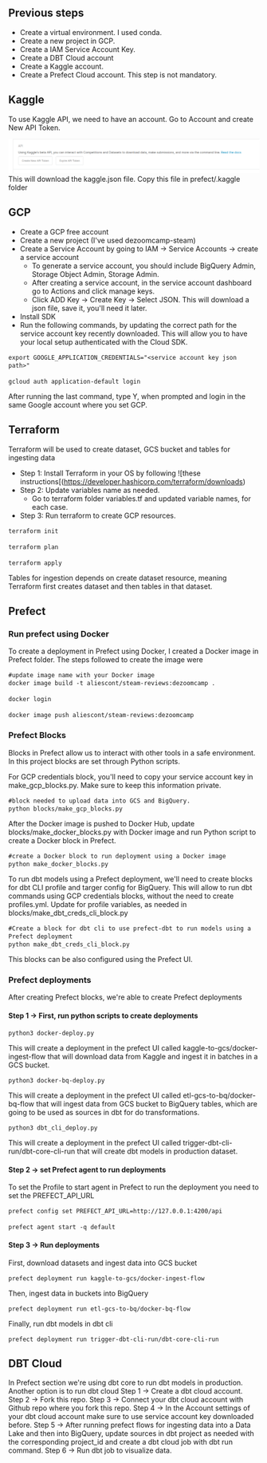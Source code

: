 ## Previous steps

- Create a virtual environment. I used conda.
- Create a new project in GCP.
- Create a IAM Service Account Key.
- Create a DBT Cloud account 
- Create a Kaggle account.
- Create a Prefect Cloud account. This step is not mandatory.

## Kaggle
To use Kaggle API, we need to have an account.
Go to Account and create New API Token. 

![Kaggle API](images/kaggle_api.png)
This will download the kaggle.json file. Copy this file in prefect/.kaggle folder

## GCP
- Create a GCP free account
- Create a new project (I've used dezoomcamp-steam)
- Create a Service Account by going to IAM -> Service Accounts -> create a service account
    - To generate a service account, you should include BigQuery Admin, Storage Object Admin, Storage Admin.
    - After creating a service account, in the service account dashboard go to Actions and click manage keys.
    - Click ADD Key -> Create Key -> Select JSON. This will download a json file, save it, you'll need it later.
- Install SDK
- Run the following commands, by updating the correct path for the service account key recently downloaded. This will allow you to have your local setup authenticated with the Cloud SDK.

```shell
export GOOGLE_APPLICATION_CREDENTIALS="<service account key json path>"

gcloud auth application-default login
```
After running the last command, type Y, when prompted and login in the same Google account where you set GCP.

## Terraform
Terraform will be used to create dataset, GCS bucket and tables for ingesting data

- Step 1: Install Terraform in your OS by following ![these instructions[(https://developer.hashicorp.com/terraform/downloads)
- Step 2: Update variables name as needed.
    - Go to terraform folder variables.tf and updated variable names, for each case.
- Step 3: Run terraform to create GCP resources. 
```shell
terraform init

terraform plan

terraform apply
```

Tables for ingestion depends on create dataset resource, meaning Terraform first creates dataset and then tables in that dataset. 

## Prefect

### Run prefect using Docker
To create a deployment in Prefect using Docker, I created a Docker image in Prefect folder. The steps followed to create the image were 

```shell
#update image name with your Docker image
docker image build -t aliescont/steam-reviews:dezoomcamp .

docker login 

docker image push aliescont/steam-reviews:dezoomcamp
```

### Prefect Blocks
Blocks in Prefect allow us to interact with other tools in a safe environment. In this project blocks are set through Python scripts.

For GCP credentials block, you'll need to copy your service account key in make_gcp_blocks.py. Make sure to keep this information private.

```shell
#block needed to upload data into GCS and BigQuery. 
python blocks/make_gcp_blocks.py
```

After the Docker image is pushed to Docker Hub, update blocks/make_docker_blocks.py with Docker image and run Python script to create a Docker block in Prefect.

```shell
#create a Docker block to run deployment using a Docker image
python make_docker_blocks.py

```
To run dbt models using a Prefect deployment, we'll need to create blocks for dbt CLI profile and targer config for BigQuery. This will allow to run dbt commands using GCP credentials blocks, without the need to create profiles.yml. Update for profile variables, as needed in blocks/make_dbt_creds_cli_block.py

```shell
#Create a block for dbt cli to use prefect-dbt to run models using a Prefect deployment
python make_dbt_creds_cli_block.py
```

This blocks can be also configured using the Prefect UI.


### Prefect deployments

After creating Prefect blocks, we're able to create Prefect deployments

#### Step 1 -> First, run python scripts to create deployments

```shell
python3 docker-deploy.py
```

This will create a deployment in the prefect UI called kaggle-to-gcs/docker-ingest-flow that will download data from Kaggle and ingest it in batches in a GCS bucket.

```shell
python3 docker-bq-deploy.py
```

This will create a deployment in the prefect UI called etl-gcs-to-bq/docker-bq-flow that will ingest data from GCS bucket to BigQuery tables, which are going to be used as sources in dbt for do transformations.


```shell
python3 dbt_cli_deploy.py
```

This will create a deployment in the prefect UI called trigger-dbt-cli-run/dbt-core-cli-run that will create dbt models in production dataset.

#### Step 2 -> set Prefect agent to run deployments

To set the Profile to start agent in Prefect to run the deployment you need to set the PREFECT_API_URL

```shell
prefect config set PREFECT_API_URL=http://127.0.0.1:4200/api

prefect agent start -q default
```

#### Step 3 -> Run deployments

First, download datasets and ingest data into GCS bucket

```shell
prefect deployment run kaggle-to-gcs/docker-ingest-flow
```

Then, ingest data in buckets into BigQuery

```shell
prefect deployment run etl-gcs-to-bq/docker-bq-flow 
```

Finally, run dbt models in dbt cli
```shell
prefect deployment run trigger-dbt-cli-run/dbt-core-cli-run
```

## DBT Cloud
In Prefect section we're using dbt core to run dbt models in production. Another option is to run dbt cloud
Step 1 -> Create a dbt cloud account. 
Step 2 -> Fork this repo.
Step 3 -> Connect your dbt cloud account with Github repo where you fork this repo.
Step 4 -> In the Account settings of your dbt cloud account make sure to use service account key downloaded before.
Step 5 -> After running prefect flows for ingesting data into a Data Lake and then into BigQuery, update sources in dbt project as needed with the corresponding project_id and create a dbt cloud job with dbt run command.
Step 6 -> Run dbt job to visualize data.